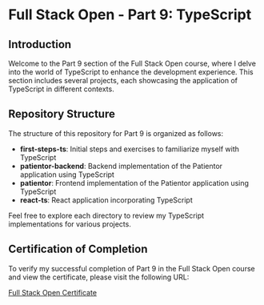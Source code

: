# Full Stack Open - Part 9: TypeScript

## Introduction

Welcome to the Part 9 section of the Full Stack Open course, where I delve into the world of TypeScript to enhance the development experience. This section includes several projects, each showcasing the application of TypeScript in different contexts.

## Repository Structure

The structure of this repository for Part 9 is organized as follows:

- **first-steps-ts**: Initial steps and exercises to familiarize myself with TypeScript
- **patientor-backend**: Backend implementation of the Patientor application using TypeScript
- **patientor**: Frontend implementation of the Patientor application using TypeScript
- **react-ts**: React application incorporating TypeScript

Feel free to explore each directory to review my TypeScript implementations for various projects.

## Certification of Completion

To verify my successful completion of Part 9 in the Full Stack Open course and view the certificate, please visit the following URL:

[Full Stack Open Certificate](https://studies.cs.helsinki.fi/stats/api/certificate/fs-typescript/en/702e2eca32cba00b1c2366d102003523)
